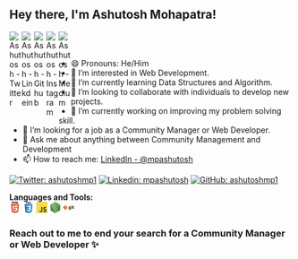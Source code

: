 ## Hey there, I'm Ashutosh Mohapatra!

<a href="https://twitter.com/intent/user?screen_name=ashutoshmp1">
  <img align="left" alt="Ashutosh - Twitter" width="22px" src="https://cdn.jsdelivr.net/npm/simple-icons@v3/icons/twitter.svg" />
</a>
<a href="https://www.linkedin.com/in/mpashutosh/">
  <img align="left" alt="Ashutosh - Linkdein" width="22px" src="https://cdn.jsdelivr.net/npm/simple-icons@v3/icons/linkedin.svg" />
</a>
<a href="https://github.com/ashutoshmp1">
  <img align="left" alt="Ashutosh - Github" width="22px" src="https://cdn.jsdelivr.net/npm/simple-icons@v3/icons/github.svg" />
</a>
<a href="https://instagram.com/ashutosh__mohapatra/">
  <img align="left" alt="Ashutosh - Instagram" width="22px" src="https://cdn.jsdelivr.net/npm/simple-icons@v3/icons/instagram.svg" />
</a>
<a href="https://mpashutosh.medium.com/">
  <img align="left" alt="Ashutosh - Medium" width="22px" src="https://cdn.jsdelivr.net/npm/simple-icons@v3/icons/medium.svg" />
</a>
<br/>
<br/>

- 😄 Pronouns: He/Him
- 👀 I’m interested in Web Development.
- 🌱 I’m currently learning Data Structures and Algorithm.
- 💞️ I’m looking to collaborate with individuals to develop new projects.
- 🔭 I’m currently working on improving my problem solving skill.
- 🤔 I’m looking for a job as a Community Manager or Web Developer.
- 💬 Ask me about anything between Community Management and Development
- 📫 How to reach me: [LinkedIn - @mpashutosh](https://www.linkedin.com/in/mpashutosh/)

[![Twitter: ashutoshmp1](https://img.shields.io/twitter/follow/ashutoshmp1?style=social)](https://twitter.com/intent/user?screen_name=ashutoshmp1)
[![Linkedin: mpashutosh](https://img.shields.io/badge/-mpashutosh-blue?style=flat-square&logo=Linkedin&logoColor=white&link=https://www.linkedin.com/in/mpashutosh/)](https://www.linkedin.com/in/mpashutosh/)
[![GitHub: ashutoshmp1](https://img.shields.io/github/followers/mpashutosh?label=follow&style=social)](https://github.com/ashutoshmp1)

**Languages and Tools:**  
<code><img height="20" src="https://raw.githubusercontent.com/github/explore/80688e429a7d4ef2fca1e82350fe8e3517d3494d/topics/html/html.png"></code>
<code><img height="20" src="https://raw.githubusercontent.com/github/explore/80688e429a7d4ef2fca1e82350fe8e3517d3494d/topics/css/css.png"></code>
<code><img height="20" src="https://raw.githubusercontent.com/github/explore/80688e429a7d4ef2fca1e82350fe8e3517d3494d/topics/javascript/javascript.png"></code>
<code><img height="20" src="https://raw.githubusercontent.com/github/explore/80688e429a7d4ef2fca1e82350fe8e3517d3494d/topics/nodejs/nodejs.png"></code>
<code><img height="20" src="https://raw.githubusercontent.com/github/explore/80688e429a7d4ef2fca1e82350fe8e3517d3494d/topics/git/git.png"></code>

### Reach out to me to end your search for a Community Manager or Web Developer ✨

</div>
